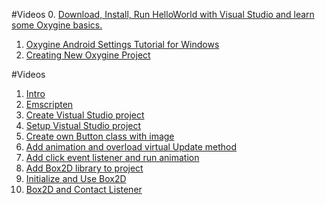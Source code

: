 #Videos
0. [Download, Install, Run HelloWorld  with Visual Studio and learn some Oxygine basics.](http://www.youtube.com/watch?v=LLTnIwnxn5Y)
1. [Oxygine Android Settings Tutorial for Windows](http://www.youtube.com/watch?v=d8eHHr_KHgQ)
2. [Creating New Oxygine Project](https://www.youtube.com/watch?v=Ie47q9OB2-g&feature=youtu.be)

#Videos
1. [Intro](https://www.youtube.com/watch?v=LGMrmZXjFY0&feature=youtu.be)
2. [Emscripten](https://www.youtube.com/watch?v=KX1v3bGCnJc&feature=youtu.be)
3. [Create Vistual Studio project](https://www.youtube.com/watch?v=kiRtI76rAxs&feature=youtu.be) 
4. [Setup Vistual Studio project](https://www.youtube.com/watch?v=pgk-kT_UbPg&feature=youtu.be)
5. [Create own Button class with image](https://www.youtube.com/watch?v=g-EegpfEEQU)
6. [Add animation and overload virtual Update method](https://youtu.be/OkkarSCntl0)
7. [Add click event listener and run animation](https://youtu.be/OCv9p1W4uVM)
8. [Add Box2D library to project](https://www.youtube.com/watch?v=5FbPAyCzHT0&feature=youtu.be)
9. [Initialize and Use Box2D](https://youtu.be/iiSzMS3p0XI)
10. [Box2D and Contact Listener](http://www.youtube.com/watch?v=iTvhDOqY3hU)

